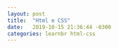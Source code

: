 ```yaml
---
layout: post
title:  "Html e CSS"
date:   2019-10-15 21:36:44 -0300
categories: learnbr html-css
---
```


